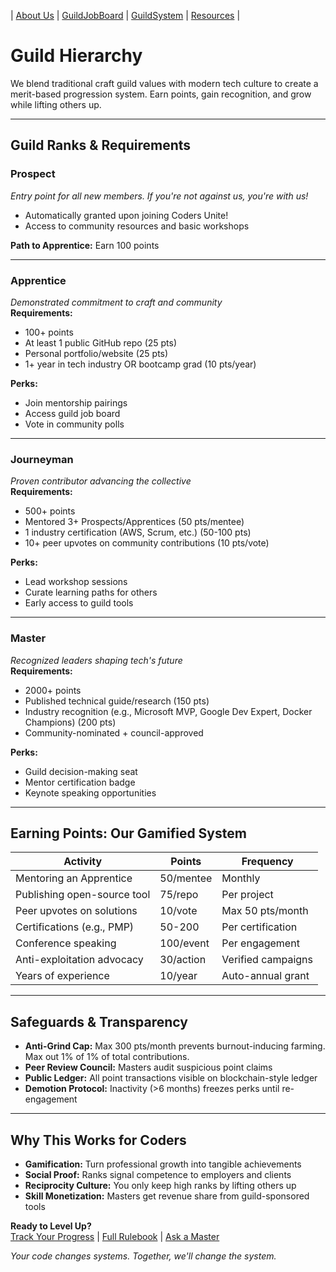 | [About Us](About.html) | [GuildJobBoard](GuildJobBoard.html) | [GuildSystem](GuildSystem.html) | [Resources](/Content/Resources.html) |

# Guild Hierarchy

We blend traditional craft guild values with modern tech culture to create a merit-based progression system. Earn points, gain recognition, and grow while lifting others up.

---

## Guild Ranks & Requirements

###  **Prospect**  
*Entry point for all new members. If you're not against us, you're with us!*  
- Automatically granted upon joining Coders Unite!  
- Access to community resources and basic workshops  

**Path to Apprentice:** Earn 100 points  

---

###  **Apprentice**  
*Demonstrated commitment to craft and community*  
**Requirements:**  
- 100+ points  
- At least 1 public GitHub repo (25 pts)  
- Personal portfolio/website (25 pts)  
- 1+ year in tech industry OR bootcamp grad (10 pts/year)  

**Perks:**  
- Join mentorship pairings  
- Access guild job board  
- Vote in community polls  

---

### **Journeyman**  
*Proven contributor advancing the collective*  
**Requirements:**  
- 500+ points  
- Mentored 3+ Prospects/Apprentices (50 pts/mentee)  
- 1 industry certification (AWS, Scrum, etc.) (50-100 pts)  
- 10+ peer upvotes on community contributions (10 pts/vote)  

**Perks:**  
- Lead workshop sessions  
- Curate learning paths for others  
- Early access to guild tools  

---

###  **Master**  
*Recognized leaders shaping tech's future*  
**Requirements:**  
- 2000+ points  
- Published technical guide/research (150 pts)  
- Industry recognition (e.g., Microsoft MVP, Google Dev Expert, Docker Champions) (200 pts)  
- Community-nominated + council-approved  

**Perks:**  
- Guild decision-making seat  
- Mentor certification badge  
- Keynote speaking opportunities  

---

## Earning Points: Our Gamified System  

| **Activity**               | **Points** | **Frequency**       |
|----------------------------|------------|---------------------|
| Mentoring an Apprentice     | 50/mentee  | Monthly             |
| Publishing open-source tool | 75/repo    | Per project         |
| Peer upvotes on solutions   | 10/vote    | Max 50 pts/month    |
| Certifications (e.g., PMP)  | 50-200     | Per certification   |
| Conference speaking         | 100/event  | Per engagement      |
| Anti-exploitation advocacy  | 30/action  | Verified campaigns  |
| Years of experience         | 10/year    | Auto-annual grant   |

---

## Safeguards & Transparency  
- **Anti-Grind Cap:** Max 300 pts/month prevents burnout-inducing farming. Max out 1% of 1% of total contributions.
- **Peer Review Council:** Masters audit suspicious point claims  
- **Public Ledger:** All point transactions visible on blockchain-style ledger  
- **Demotion Protocol:** Inactivity (>6 months) freezes perks until re-engagement  

---

## Why This Works for Coders  
- **Gamification:** Turn professional growth into tangible achievements  
-  **Social Proof:** Ranks signal competence to employers and clients  
- **Reciprocity Culture:** You only keep high ranks by lifting others up  
-  **Skill Monetization:** Masters get revenue share from guild-sponsored tools  

**Ready to Level Up?**  
[Track Your Progress](#) | [Full Rulebook](#) | [ Ask a Master](#)  

*Your code changes systems. Together, we'll change the system.*